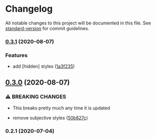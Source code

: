 # Changelog

All notable changes to this project will be documented in this file. See [standard-version](https://github.com/conventional-changelog/standard-version) for commit guidelines.

### [0.3.1](https://github.com/dash-ui/reset/compare/v0.3.0...v0.3.1) (2020-08-07)

### Features

- add [hidden] styles ([1a3f235](https://github.com/dash-ui/reset/commit/1a3f235cdd597071aa4bd58a60332f3e668cb02d))

## [0.3.0](https://github.com/dash-ui/reset/compare/v0.2.1...v0.3.0) (2020-08-07)

### ⚠ BREAKING CHANGES

- This breaks pretty much any time it is updated

- remove subjective styles ([50b827c](https://github.com/dash-ui/reset/commit/50b827ca2c951b77916c824455aebd44bd7fb98b))

### 0.2.1 (2020-07-04)
